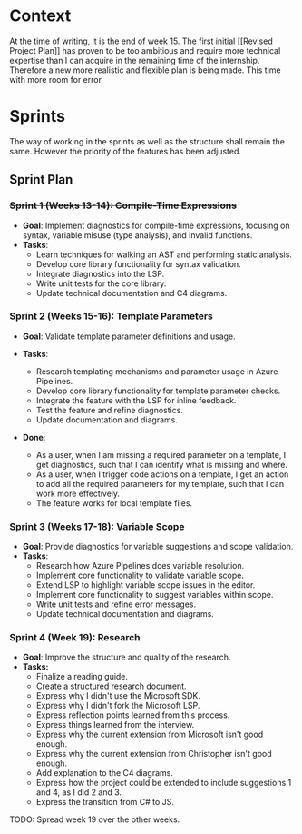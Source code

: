 # Context
At the time of writing, it is the end of week 15. The first initial [[Revised Project Plan]] has proven to be too ambitious and require more technical expertise than I can acquire in the remaining time of the internship. Therefore a new more realistic and flexible plan is being made. This time with more room for error. 

# Sprints
The way of working in the sprints as well as the structure shall remain the same. However the priority of the features has been adjusted.

## Sprint Plan
### ~~Sprint 1 (Weeks 13-14): Compile-Time Expressions~~
- **Goal**: Implement diagnostics for compile-time expressions, focusing on syntax, variable misuse (type analysis), and invalid functions.
- **Tasks**:
    - Learn techniques for walking an AST and performing static analysis.
    - Develop core library functionality for syntax validation.
    - Integrate diagnostics into the LSP.
    - Write unit tests for the core library.
    - Update technical documentation and C4 diagrams.
	
### Sprint 2 (Weeks 15-16): Template Parameters
- **Goal**: Validate template parameter definitions and usage.
- **Tasks**:
    - Research templating mechanisms and parameter usage in Azure Pipelines.
    - Develop core library functionality for template parameter checks.
    - Integrate the feature with the LSP for inline feedback.
    - Test the feature and refine diagnostics.
    - Update documentation and diagrams.

- **Done**:
	- As a user, when I am missing a required parameter on a template, I get diagnostics, such that I can identify what is missing and where.
	- As a user, when I trigger code actions on a template, I get an action to add all the required parameters for my template, such that I can work more effectively.
	- The feature works for local template files.
### Sprint 3 (Weeks 17-18): Variable Scope
- **Goal**: Provide diagnostics for variable suggestions and scope validation.
- **Tasks**:
    - Research how Azure Pipelines does variable resolution.
    - Implement core functionality to validate variable scope.
    - Extend LSP to highlight variable scope issues in the editor.
	- Implement core functionality to suggest variables within scope.
    - Write unit tests and refine error messages.
    - Update technical documentation and diagrams.

### Sprint 4 (Week 19): Research
* **Goal**: Improve the structure and quality of the research.
* **Tasks:**
	* Finalize a reading guide.
	* Create a structured research document.
	* Express why I didn't use the Microsoft SDK.
	* Express why I didn't fork the Microsoft LSP.
	* Express reflection points learned from this process.
	* Express things learned from the interview.
	* Express why the current extension from Microsoft isn't good enough.
	* Express why the current extension from Christopher isn't good enough.
	* Add explanation to the C4 diagrams.
	* Express how the project could be extended to include suggestions 1 and 4, as I did 2 and 3.
	* Express the transition from C# to JS.

TODO: Spread week 19 over the other weeks.
